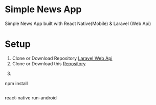 # Simple News App
Simple News App built with React Native(Mobile) & Laravel (Web Api)

# Setup
1. Clone or Download Repository [Laravel Web Api](https://github.com/fariswidhi/news-web-api)
2. Clone or Download this [Repository](https://github.com/fariswidhi/news-react-native)
3. ```
npm install
```
```
react-native run-android
```
